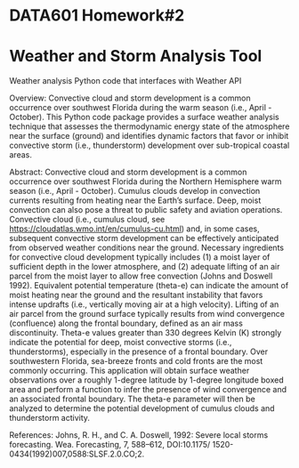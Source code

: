 # DATA601 Homework#2 
# Weather and Storm Analysis Tool
Weather analysis Python code that interfaces with Weather API

Overview: Convective cloud and storm development is a common occurrence over southwest Florida during the warm season (i.e., April - October). This Python code package provides a surface weather analysis technique that assesses the thermodynamic energy state of the atmosphere near the surface (ground) and identifies dynamic factors that favor or inhibit convective storm (i.e., thunderstorm) development over sub-tropical coastal areas.

Abstract: Convective cloud and storm development is a common occurrence over southwest Florida during the Northern Hemisphere warm season (i.e., April - October). Cumulus clouds develop in convection currents resulting from heating near the Earth’s surface. Deep, moist convection can also pose a threat to public safety and aviation operations. Convective cloud (i.e., cumulus cloud, see https://cloudatlas.wmo.int/en/cumulus-cu.html) and, in some cases, subsequent convective storm development can be effectively anticipated from observed weather conditions near the ground. Necessary ingredients for convective cloud development typically includes (1) a moist layer of sufficient depth in the lower atmosphere, and (2) adequate lifting of an air parcel from the moist layer to allow free convection (Johns and Doswell 1992). Equivalent potential temperature (theta-e) can indicate the amount of moist heating near the ground and the resultant instability that favors intense updrafts (i.e., vertically moving air at a high velocity). Lifting of an air parcel from the ground surface typically results from wind convergence (confluence) along the frontal boundary, defined as an air mass discontinuity. Theta-e values greater than 330 degrees Kelvin (K) strongly indicate the potential for deep, moist convective storms (i.e., thunderstorms), especially in the presence of a frontal boundary. Over southwestern Florida, sea-breeze fronts and cold fronts are the most commonly occurring. 
This application will obtain surface weather observations over a roughly 1-degree latitude by 1-degree longitude boxed area and perform a function to infer the presence of wind convergence and an associated frontal boundary. The theta-e parameter will then be analyzed to determine the potential development of cumulus clouds and thunderstorm activity.

References:
Johns, R. H., and C. A. Doswell, 1992: Severe local storms
forecasting. Wea. Forecasting, 7, 588–612, DOI:10.1175/
1520-0434(1992)007,0588:SLSF.2.0.CO;2.
